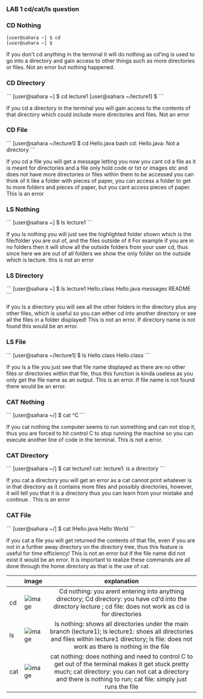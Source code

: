 <h3 id="custom-id">LAB 1 cd/cat/ls question</h3>



<h3 id="custom-id">CD Nothing</h3>

```
[user@sahara ~] $ cd
[user@sahara ~] $
```

If you don't cd anything in the terminal it will do nothing as cd'ing is used to go into a directory and gain access to other things such as more directories or files. Not an error but nothing happened.


<h3 id="custom-id">CD Directory</h3>
```
[user@sahara ~] $ cd lecture1
[user@sahara ~/lecture1] $
```

If you cd a directory in the terminal you will gain access to the contents of that directory which could include more directories and files. Not an error

<h3 id="custom-id">CD File</h3>
```
[user@sahara ~/lecture1] $ cd Hello.java
bash cd: Hello.java: Not a directory
```

If you cd a file you will get a message letting you now you cant cd a file as it is meant for directories and a file only hold code or txt or images etc and does not have more directories or files within them to be accessed you can think of it like a folder with pieces of paper, you can access a folder to get to more folders and pieces of paper, but you cant access pieces of paper. This is an error


<h3 id="custom-id">LS Nothing</h3>
```
[user@sahara ~] $ ls
lecture1
```

If you ls nothing you will just see the highlighted folder shown which is the file/folder you are out of, and the files outside of it For example if you are in no folders then it will show all the outside folders from your user cd, thus since here we are out of all folders we show the only folder on the outside which is lecture. this is not an error


<h3 id="custom-id">LS Directory</h3>
```
[user@sahara ~] $ ls lecture1
Hello.class Hello.java messages README
```

If you ls a directory you will see all the other folders in the directory plus any other files, which is useful so you can either cd into another directory or see all the files in a folder displayed! This is not an error. If directory name is not found this would be an error.

<h3 id="custom-id">LS File</h3>
```
[user@sahara ~/lecture1] $ ls Hello.class
Hello.class 
```

If you ls a file you just see that file name displayed as there are no other files or directories within that file, thus this function is kinda useless as you only get the file name as an output. This is an error. If file name is not found there would be an error.

<h3 id="custom-id">CAT Nothing</h3>
```
[user@sahara ~/] $ cat 
^C
```

If you cat nothing the computer seems to run something and can not stop it, thus you are forced to hit control C to stop running the machine so you can execute another line of code in the terminal. This is not a error.


<h3 id="custom-id">CAT Directory</h3>
```
[user@sahara ~/] $ cat lecture1
cat: lecture1: is a directory
```

If you cat a directory you will get an error as a cat cannot print whatever is in that directory as it contains more files and possibly directories, however, it will tell you that it is a directory thus you can learn from your mistake and continue . This is an error


<h3 id="custom-id">CAT File</h3>
```
[user@sahara ~/] $ cat lHello.java 
Hello World
```

If you cat a file you will get returned the contents of that file, even if you are not in a further away directory on the directory tree, thus this feature is useful for time efficiency! This is not an error but if the file name did not exist it would be an error. It is important to realize these commands are all done through the home directory as that is the use of cat.


| | image      | explanation | 
| :--- | :---        |    :----:   |  
| cd |![image](https://github.com/SumayKalra/cse15L-labreports-winter2024/assets/67125138/f72b493e-7768-4c7f-be8d-2772abba95af) | Cd nothing: you arent entering into anything directory; Cd directory: you have cd'd into the directory lecture ; cd file: does not work as cd is for directories| 
| ls |![image](https://github.com/SumayKalra/cse15L-labreports-winter2024/assets/67125138/d4349f31-af6e-456e-baad-b676d36ab408) | ls nothing: shows all directories under the main branch (lecture1); ls lecture1: shoes all directories and files within lecture1 directory; ls file: does not work as there is nothing in the file | 
| cat |![image](https://github.com/SumayKalra/cse15L-labreports-winter2024/assets/67125138/b63aad6c-7f3a-4dbd-b1b7-2f20b8353007)| cat nothing: does nothing and need to control C to get out of the terminal makes it get stuck pretty much; cat directory: you can not cat a directory and there is nothing to run; cat file: simply just runs the file | 
